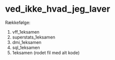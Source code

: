 # ved_ikke_hvad_jeg_laver

Rækkefølge:
1. vff_1eksamen
2. superstats_1eksamen
3. dmi_1eksamen
4. sql_1eksamen
5. 1eksamen (rodet fil med alt kode)
